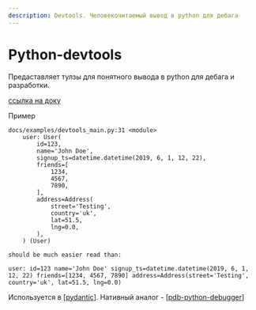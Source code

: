 ```yaml
---
description: Devtools. Человекочитаемый вывод в python для дебага
---
```

# Python-devtools

Предаставляет тулзы для понятного вывода в python для дебага и разработки.

[ссылка на доку](https://python-devtools.helpmanual.io/)

Пример

```shell
docs/examples/devtools_main.py:31 <module>
    user: User(
        id=123,
        name='John Doe',
        signup_ts=datetime.datetime(2019, 6, 1, 12, 22),
        friends=[
            1234,
            4567,
            7890,
        ],
        address=Address(
            street='Testing',
            country='uk',
            lat=51.5,
            lng=0.0,
        ),
    ) (User)

should be much easier read than:

user: id=123 name='John Doe' signup_ts=datetime.datetime(2019, 6, 1, 12, 22) friends=[1234, 4567, 7890] address=Address(street='Testing', country='uk', lat=51.5, lng=0.0)
```

Используется в [[pydantic]]. Нативный аналог - [[pdb-python-debugger]]

[//begin]: # "Autogenerated link references for markdown compatibility"
[pydantic]: pydantic "Pydantic"
[pdb-python-debugger]: pdb-python-debugger "Pdb-python-debugger"
[//end]: # "Autogenerated link references"